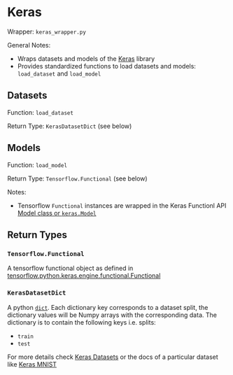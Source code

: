 # Keras

Wrapper: `keras_wrapper.py`

General Notes:

- Wraps datasets and models of the [Keras](https://keras.io/) library
- Provides standardized functions to load datasets and models: `load_dataset`
  and `load_model`

## Datasets

Function: `load_dataset`

Return Type: `KerasDatasetDict` (see below)

## Models

Function: `load_model`

Return Type: `Tensorflow.Functional` (see below)

Notes:

- Tensorflow `Functional` instances are wrapped in the Keras Functionl API
  [Model class or `keras.Model`](https://keras.io/api/models/model/)

## Return Types

### `Tensorflow.Functional`

A tensorflow functional object as defined in
[tensorflow.python.keras.engine.functional.Functional](https://www.tensorflow.org/api_docs/python/tf/keras/Model#top_of_page)

### `KerasDatasetDict`

A python
[`dict`](https://docs.python.org/3/tutorial/datastructures.html#dictionaries).
Each dictionary key corresponds to a dataset split, the dictionary values will
be Numpy arrays with the corresponding data. The dictionary is to contain the
following keys i.e. splits:

- `train`
- `test`

For more details check [Keras Datasets](https://keras.io/api/datasets/) or the
docs of a particular dataset like [Keras
MNIST](https://keras.io/api/datasets/mnist/)
